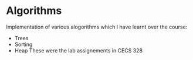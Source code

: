 # Algorithms
Implementation of various alogorithms which I have learnt over the course:
- Trees
- Sorting
- Heap
These were the lab assignements in CECS 328
